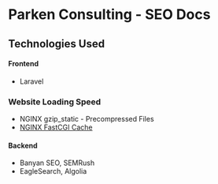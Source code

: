 # Parken Consulting - SEO Docs

## Technologies Used

#### Frontend
- Laravel

### Website Loading Speed
- NGINX gzip_static - Precompressed Files
- [NGINX FastCGI Cache](https://devops.parkenconsulting.com/guide/nginx-fastcgi-cache-laravel.html)


#### Backend
- Banyan SEO, SEMRush
- EagleSearch, Algolia
